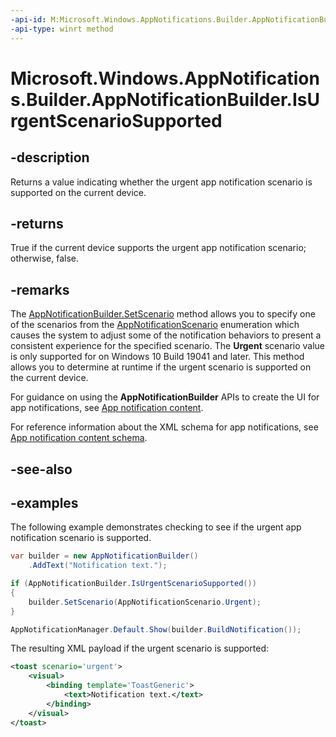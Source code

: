 ```yaml
---
-api-id: M:Microsoft.Windows.AppNotifications.Builder.AppNotificationBuilder.IsUrgentScenarioSupported
-api-type: winrt method
---
```


# Microsoft.Windows.AppNotifications.Builder.AppNotificationBuilder.IsUrgentScenarioSupported

<!--
public static bool IsUrgentScenarioSupported ();
-->


## -description

Returns a value indicating whether the urgent app notification scenario is supported on the current device.

## -returns

True if the current device supports the urgent app notification scenario; otherwise, false.

## -remarks

The [AppNotificationBuilder.SetScenario](xref:Microsoft.Windows.AppNotifications.Builder.AppNotificationBuilder.SetScenario(Microsoft.Windows.AppNotifications.Builder.AppNotificationScenario)) method allows you to specify one of the scenarios from the [AppNotificationScenario](xref:Microsoft.Windows.AppNotifications.Builder.AppNotificationScenario) enumeration which causes the system to adjust some of the notification behaviors to present a consistent experience for the specified scenario. The **Urgent** scenario value is only supported for on Windows 10 Build 19041 and later. This method allows you to determine at runtime if the urgent scenario is supported on the current device.

For guidance on using the **AppNotificationBuilder** APIs to create the UI for app notifications, see [App notification content](/windows/apps/design/shell/tiles-and-notifications/adaptive-interactive-toasts).

For reference information about the XML schema for app notifications, see [App notification content schema](/windows/apps/design/shell/tiles-and-notifications/toast-schema).

## -see-also

## -examples

The following example demonstrates checking to see if the urgent app notification scenario is supported. 

```csharp
var builder = new AppNotificationBuilder()
    .AddText("Notification text.");

if (AppNotificationBuilder.IsUrgentScenarioSupported())
{
    builder.SetScenario(AppNotificationScenario.Urgent);
}

AppNotificationManager.Default.Show(builder.BuildNotification());
```

The resulting XML payload if the urgent scenario is supported:

```xml
<toast scenario='urgent'>
    <visual>
        <binding template='ToastGeneric'>
            <text>Notification text.</text>
        </binding>
    </visual>
</toast>
```


